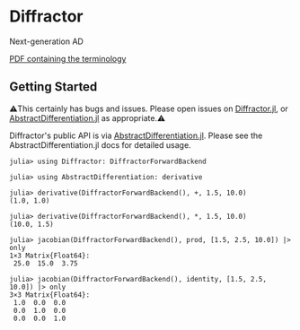 # Diffractor

Next-generation AD

[PDF containing the terminology](terminology.pdf)

## Getting Started

⚠️This certainly has bugs and issues. Please open issues on [Diffractor.jl](https://github.com/JuliaDiff/Diffractor.jl/), or [AbstractDifferentiation.jl](https://github.com/JuliaDiff/AbstractDifferentiation.jl/issues) as appropriate.⚠️

Diffractor's public API is via [AbstractDifferentiation.jl](https://github.com/JuliaDiff/AbstractDifferentiation.jl/).
Please see the AbstractDifferentiation.jl docs for detailed usage.

```@jldoctest
julia> using Diffractor: DiffractorForwardBackend

julia> using AbstractDifferentiation: derivative

julia> derivative(DiffractorForwardBackend(), +, 1.5, 10.0)
(1.0, 1.0)

julia> derivative(DiffractorForwardBackend(), *, 1.5, 10.0)
(10.0, 1.5)

julia> jacobian(DiffractorForwardBackend(), prod, [1.5, 2.5, 10.0]) |> only
1×3 Matrix{Float64}:
 25.0  15.0  3.75

julia> jacobian(DiffractorForwardBackend(), identity, [1.5, 2.5, 10.0]) |> only
3×3 Matrix{Float64}:
 1.0  0.0  0.0
 0.0  1.0  0.0
 0.0  0.0  1.0
```
